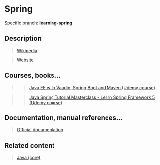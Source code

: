 # Spring

Specific branch: **learning-spring**

## Description

>[Wikipedia](https://en.wikipedia.org/wiki/Spring_Framework)

>[Website](https://spring.io/)

## Courses, books...

>>[Java EE with Vaadin, Spring Boot and Maven (Udemy course)](../java-ee-with-vaadin-spring-boot-and-maven/jewvsbam.md)

>>[Java Spring Tutorial Masterclass - Learn Spring Framework 5 (Udemy course)](java-spring-tutorial-masterclass/jstm.md)

## Documentation, manual references...

>[Official documentation](https://spring.io/docs/reference)

## Related content

>[Java (core)](../subjects/java%28core%29.md)
